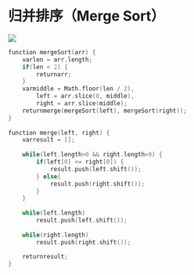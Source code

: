 # 归并排序（Merge Sort）

![](https://images2017.cnblogs.com/blog/849589/201710/849589-20171015230557043-37375010.gif)


```c
function mergeSort(arr) {
    varlen = arr.length;
    if(len < 2) {
        returnarr;
    }
    varmiddle = Math.floor(len / 2),
        left = arr.slice(0, middle),
        right = arr.slice(middle);
    returnmerge(mergeSort(left), mergeSort(right));
}
 
function merge(left, right) {
    varresult = [];
 
    while(left.length>0 && right.length>0) {
        if(left[0] <= right[0]) {
            result.push(left.shift());
        } else{
            result.push(right.shift());
        }
    }
 
    while(left.length)
        result.push(left.shift());
 
    while(right.length)
        result.push(right.shift());
 
    returnresult;
}
```